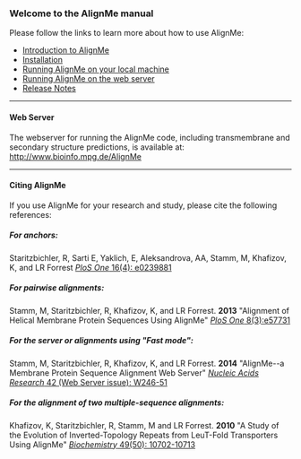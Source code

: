 ### Welcome to the AlignMe manual

Please follow the links to learn more about how to use AlignMe:
- [Introduction to AlignMe](Intro.md)
- [Installation](Install.md)
- [Running AlignMe on your local machine](Running_locally.md)
- [Running AlignMe on the web server](Running_server.md)
- [Release Notes](Release_Notes.md)

---

#### Web Server
The webserver for running the AlignMe code, including transmembrane and secondary structure predictions, is available at: 
<http://www.bioinfo.mpg.de/AlignMe>

---

#### Citing AlignMe
If you use AlignMe for your research and study, please cite the following references:  

##### For anchors:
Staritzbichler, R, Sarti E, Yaklich, E, Aleksandrova, AA, Stamm, M, Khafizov, K, and LR Forrest
[*PloS One* 16(4): e0239881](https://journals.plos.org/plosone/article?id=10.1371/journal.pone.0239881)

##### For pairwise alignments:  
Stamm, M, Staritzbichler, R, Khafizov, K, and LR Forrest. **2013** "Alignment of Helical Membrane Protein Sequences Using AlignMe" [*PloS One* 8(3):e57731](https://doi.org/10.1371/journal.pone.0057731)

##### For the server or alignments using "Fast mode":  
Stamm, M, Staritzbichler, R, Khafizov, K, and LR Forrest. **2014** "AlignMe\--a Membrane Protein Sequence Alignment Web Server" [*Nucleic Acids Research* 42 (Web Server issue): W246-51](https://doi.org/10.1093/nar/gku291)

##### For the alignment of two multiple-sequence alignments:  
Khafizov, K, Staritzbichler, R, Stamm, M and LR Forrest. **2010** "A Study of the Evolution of Inverted-Topology Repeats from LeuT-Fold Transporters Using AlignMe" [*Biochemistry* 49(50): 10702-10713](https://doi.org/10.1021/bi101256x)
